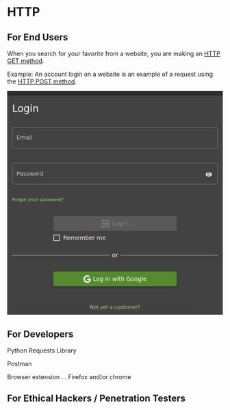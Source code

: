 # HTTP


## For End Users

When you search for your favorite from a website, you are making an [HTTP GET method](https://developer.mozilla.org/en-US/docs/Web/HTTP/Methods/POST). 

Example:  An account login on a website is an example of a request using the [HTTP POST method](https://developer.mozilla.org/en-US/docs/Web/HTTP/Methods/POST). 

![Juice Shop Login Form](/juice-shop-login.png)


## For Developers

Python Requests Library

Postman

Browser extension ... Firefox and/or chrome


## For Ethical Hackers / Penetration Testers 
